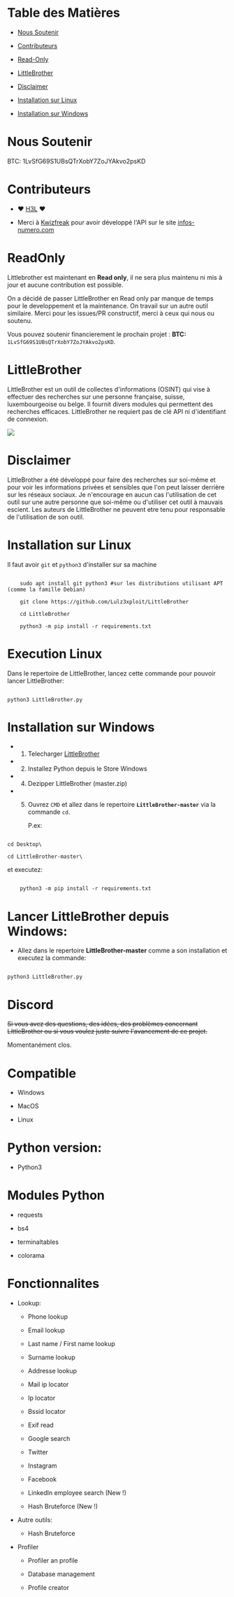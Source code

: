 Table des Matières
=

* [Nous Soutenir](#Nous-Soutenir)

* [Contributeurs](#Contributeurs)

* [Read-Only](#ReadOnly)

* [LittleBrother](#LittleBrother)

* [Disclaimer](#Disclaimer)

* [Installation sur Linux](#Installation-sur-Linux)

* [Installation sur Windows](#Installation-sur-Windows)



Nous Soutenir
=

BTC: 1LvSfG69S1UBsQTrXobY7ZoJYAkvo2psKD



Contributeurs
=

 * ❤️ [H3L](https://github.com/lrhel) ❤

 * Merci à [Kwizfreak](https://github.com/kwizfreak) pour avoir développé l'API sur le site [infos-numero.com](https://www.infos-numero.com)



ReadOnly
=

Littlebrother est maintenant en **Read only**, il ne sera plus maintenu ni mis à jour et aucune contribution est possible.

On a décidé de passer LittleBrother en Read only par manque de temps pour le developpement et la maintenance. On travail sur un autre outil similaire. Merci pour les issues/PR constructif, merci à ceux qui nous ou soutenu.

Vous pouvez soutenir financierement le prochain projet : **BTC:** `1LvSfG69S1UBsQTrXobY7ZoJYAkvo2psKD`.



LittleBrother
=



LittleBrother est un outil de collectes d'informations (OSINT) qui vise à effectuer des recherches sur une personne française, suisse, luxembourgeoise ou belge. Il fournit divers modules qui permettent des recherches efficaces. LittleBrother ne requiert pas de clé API ni d'identifiant de connexion.



![](https://i.ibb.co/YdvfVPw/Capture.png)



Disclaimer
=

LittleBrother a été développé pour faire des recherches sur soi-même et pour voir les informations privées et sensibles que l'on peut laisser derrière sur les réseaux sociaux. Je n'encourage en aucun cas l'utilisation de cet outil sur une autre personne que soi-même ou d'utiliser cet outil à mauvais escient. Les auteurs de LittleBrother ne peuvent etre tenu pour responsable de l'utilisation de son outil.





Installation sur Linux
=

Il faut avoir `git` et `python3` d'installer sur sa machine

```

    sudo apt install git python3 #sur les distributions utilisant APT (comme la famille Debian)

    git clone https://github.com/Lulz3xploit/LittleBrother

    cd LittleBrother

    python3 -m pip install -r requirements.txt

```    



Execution Linux
=

Dans le repertoire de LittleBrother, lancez cette commande pour pouvoir lancer LittleBrother:

```

python3 LittleBrother.py

```



Installation sur Windows
=

- 1. Telecharger [LittleBrother](https://github.com/lulz3xploit/LittleBrother/archive/master.zip)

- 2. Installez Python depuis le Store Windows

- 4. Dezipper LittleBrother (master.zip)

- 5. Ouvrez `CMD` et allez dans le repertoire **`LittleBrother-master`** via la commande `cd`.

     P.ex: 

```

cd Desktop\

cd LittleBrother-master\

``` 

et executez:

```

    python3 -m pip install -r requirements.txt

```



Lancer LittleBrother depuis Windows:
=

- Allez dans le repertoire **LittleBrother-master** comme a son installation et executez la commande: 

```

python3 LittleBrother.py

```



Discord
=

~~Si vous avez des questions, des idées, des problèmes concernant LittleBrother ou si vous voulez juste suivre l'avancement de ce projet.~~

Momentanément clos.

Compatible
=

- Windows

- MacOS

- Linux



Python version:
=

- Python3



Modules Python
=

- requests

- bs4

- terminaltables

- colorama



Fonctionnalites
=

 - Lookup:

	- Phone lookup

	- Email lookup

	- Last name / First name lookup

	- Surname lookup

	- Addresse lookup

	- Mail ip locator

	- Ip locator

	- Bssid locator

	- Exif read

	- Google search

	- Twitter

	- Instagram

	- Facebook

	- LinkedIn employee search (New !)

	- Hash Bruteforce (New !)



 - Autre outils:



	- Hash Bruteforce



- Profiler
	- Profiler an profile

	- Database management

	- Profile creator
